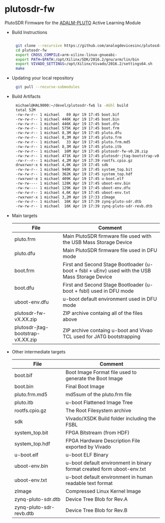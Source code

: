 # plutosdr-fw
PlutoSDR Firmware for the [ADALM-PLUTO](https://wiki.analog.com/university/tools/pluto "PlutoSDR Wiki Page") Active Learning Module


* Build Instructions
 ```bash
 
      git clone --recursive https://github.com/analogdevicesinc/plutosdr-fw.git
      cd plutosdr-fw
      export CROSS_COMPILE=arm-xilinx-linux-gnueabi-
      export PATH=$PATH:/opt/Xilinx/SDK/2016.2/gnu/arm/lin/bin
      export VIVADO_SETTINGS=/opt/Xilinx/Vivado/2016.2/settings64.sh
      make
 
 ```
 
 * Updating your local repository 
 ```bash 
      git pull --recurse-submodules
  ```
 
* Build Artifacts
 ```bash
      michael@HAL9000:~/devel/plutosdr-fw$ ls -AGhl build
      total 52M
      -rw-rw-r-- 1 michael   69 Apr 19 17:45 boot.bif
      -rw-rw-r-- 1 michael 446K Apr 19 17:45 boot.bin
      -rw-rw-r-- 1 michael 446K Apr 19 17:45 boot.dfu
      -rw-rw-r-- 1 michael 575K Apr 19 17:45 boot.frm
      -rw-rw-r-- 1 michael 8,3M Apr 19 17:45 pluto.dfu
      -rw-rw-r-- 1 michael 8,3M Apr 19 17:45 pluto.frm
      -rw-rw-r-- 1 michael   33 Apr 19 17:45 pluto.frm.md5
      -rw-rw-r-- 1 michael 8,3M Apr 19 17:45 pluto.itb
      -rw-rw-r-- 1 michael  16M Apr 19 17:45 plutosdr-fw-v0.20.zip
      -rw-rw-r-- 1 michael 471K Apr 19 17:45 plutosdr-jtag-bootstrap-v0.20.zip
      -rw-r--r-- 1 michael 4,2M Apr 19 17:39 rootfs.cpio.gz
      drwxrwxr-x 6 michael 4,0K Apr 19 17:45 sdk
      -rw-rw-r-- 1 michael 940K Apr 19 17:45 system_top.bit
      -rw-rw-r-- 1 michael 362K Apr 19 17:45 system_top.hdf
      -rwxrwxr-x 1 michael 409K Apr 19 17:45 u-boot.elf
      -rw-rw---- 1 michael 128K Apr 19 17:45 uboot-env.bin
      -rw-rw---- 1 michael 129K Apr 19 17:45 uboot-env.dfu
      -rw-rw-r-- 1 michael 4,6K Apr 19 17:45 uboot-env.txt
      -rwxrwxr-x 1 michael 3,2M Apr 19 17:33 zImage
      -rw-rw-r-- 1 michael  16K Apr 19 17:39 zynq-pluto-sdr.dtb
      -rw-rw-r-- 1 michael  16K Apr 19 17:39 zynq-pluto-sdr-revb.dtb 
 ```
 
 * Main targets
 
     | File  | Comment |
     | ------------- | ------------- | 
     | pluto.frm | Main PlutoSDR firmware file used with the USB Mass Storage Device |
     | pluto.dfu | Main PlutoSDR firmware file used in DFU mode |
     | boot.frm  | First and Second Stage Bootloader (u-boot + fsbl + uEnv) used with the USB Mass Storage Device |
     | boot.dfu  | First and Second Stage Bootloader (u-boot + fsbl) used in DFU mode |
     | uboot-env.dfu  | u-boot default environment used in DFU mode |
     | plutosdr-fw-vX.XX.zip  | ZIP archive containg all of the files above |  
     | plutosdr-jtag-bootstrap-vX.XX.zip  | ZIP archive containg u-boot and Vivao TCL used for JATG bootstrapping |       
 
  * Other intermediate targets

     | File  | Comment |
     | ------------- | ------------- |
     | boot.bif | Boot Image Format file used to generate the Boot Image |
     | boot.bin | Final Boot Image |
     | pluto.frm.md5 | md5sum of the pluto.frm file |
     | pluto.itb | u-boot Flattened Image Tree |
     | rootfs.cpio.gz | The Root Filesystem archive |
     | sdk | Vivado/XSDK Build folder including  the FSBL |
     | system_top.bit | FPGA Bitstream (from HDF) |
     | system_top.hdf | FPGA Hardware Description  File exported by Vivado |
     | u-boot.elf | u-boot ELF Binary |
     | uboot-env.bin | u-boot default environment in binary format created form uboot-env.txt |
     | uboot-env.txt | u-boot default environment in human readable text format |
     | zImage | Compressed Linux Kernel Image |
     | zynq-pluto-sdr.dtb | Device Tree Blob for Rev.A |
     | zynq-pluto-sdr-revb.dtb | Device Tree Blob for Rev.B|     

 

